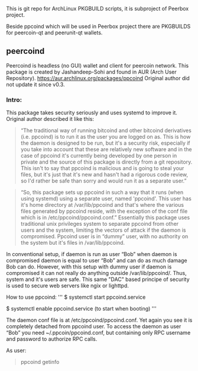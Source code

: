 This is git repo for ArchLinux PKGBUILD scripts, it is subproject of Peerbox project.

Beside ppcoind which will be used in Peerbox project there are PKGBUILDS for peercoin-qt and peerunit-qt wallets.


## peercoind

Peercoind is headless (no GUI) wallet and client for peercoin network. This package is
created by Jashandeep-Sohi and found in AUR (Arch User Repository).
https://aur.archlinux.org/packages/ppcoind
Original author did not update it since v0.3.

### Intro:
This package takes security seriously and uses systemd to improve it.
Original author described it like this:

> “The traditional way of running bitcoind and other bitcoind derivatives (i.e. ppcoind) is
to run it as the user you are logged on as. This is how the daemon is designed to be run,
but it's a security risk, especially if you take into account that these are relatively new
software and in the case of ppcoind it's currently being developed by one person in
private and the source of this package is directly from a git repository. This isn't to say
that ppcoind is malicious and is going to steal your files, but it's just that it's new and
hasn't had a rigorous code review, so I'd rather be safe than sorry and would run it as a
separate user.”

> “So, this package sets up ppcoind in such a way that it runs (when using systemd) using
a separate user, named 'ppcoind'. This user has it's home directory at /var/lib/ppcoind
and that's where the various files generated by ppcoind reside, with the exception of
the conf file which is in /etc/ppcoind/ppcoind.conf.”
Essentially this package uses traditional unix privileges system to separate ppcoind from
other users and the system, limiting the vectors of attack if the daemon is compromised.
Ppcoind user is in “dummy” user, with no authority on the system but it's files in
/var/lib/ppcoind.

In conventional setup, if daemon is run as user “Bob” when daemon is compromised
daemon is equal to user “Bob” and can do as much damage Bob can do.
However, with this setup with dummy user if daemon is compromised it can not really do
anything outside /var/lib/ppcoind/. Thus, system and it's users are safe.
This same "DAC" based principe of security is used to secure web servers like ngix or lighttpd.


How to use ppcoind:
'''
$ systemctl start ppcoind.service

$ systemctl enable ppcoind.service (to start when booting)
'''

The daemon conf file is at /etc/ppcoind/ppcoind.conf. 
Yet again you see it is completely
detached from ppcoind user.
To access the daemon as user “Bob” you need ~/.ppcoin/ppcoind.conf, but containing
only RPC username and password to authorize RPC calls.

As user: 
> ppcoind getinfo
